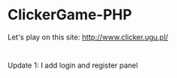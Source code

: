# ClickerGame-PHP
Let's play on this site: http://www.clicker.ugu.pl/
#
Update 1: I add login and register panel
